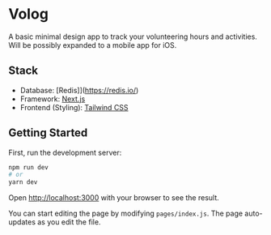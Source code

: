# Volog

A basic minimal design app to track your volunteering hours and activities. Will be possibly expanded to a mobile app for iOS. 

## Stack

- Database: [Redis]](https://redis.io/)
- Framework: [Next.js](https://nextjs.org/)
- Frontend (Styling): [Tailwind CSS](https://tailwindcss.com/)


## Getting Started

First, run the development server:

```bash
npm run dev
# or
yarn dev
```

Open [http://localhost:3000](http://localhost:3000) with your browser to see the result.

You can start editing the page by modifying `pages/index.js`. The page auto-updates as you edit the file.

